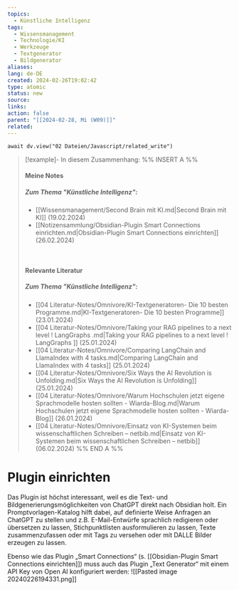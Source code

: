 ```yaml
---
topics:
  - Künstliche Intelligenz
tags:
  - Wissensmanagement
  - Technologie/KI
  - Werkzeuge
  - Textgenerator
  - Bildgenerator
aliases: 
lang: de-DE
created: 2024-02-26T19:02:42
type: atomic
status: new
source: 
links: 
action: false
parent: "[[2024-02-28, Mi (W09)]]"
related:
---
```


```dataviewjs
await dv.view("02 Dateien/Javascript/related_write")
```
> [!example]- In diesem Zusammenhang:
> %% INSERT A %%
> #### Meine Notes
> ##### Zum Thema "Künstliche Intelligenz":
> - [[Wissensmanagement/Second Brain mit KI.md|Second Brain mit KI]] (19.02.2024)
> - [[Notizensammlung/Obsidian-Plugin Smart Connections einrichten.md|Obsidian-Plugin Smart Connections einrichten]] (26.02.2024)
> 
> &nbsp;
> #### Relevante Literatur
> ##### Zum Thema "Künstliche Intelligenz":
> - [[04 Literatur-Notes/Omnivore/KI-Textgeneratoren- Die 10 besten Programme.md|KI-Textgeneratoren- Die 10 besten Programme]] (23.01.2024)
> - [[04 Literatur-Notes/Omnivore/Taking your RAG pipelines to a next level ! LangGraphs .md|Taking your RAG pipelines to a next level ! LangGraphs ]] (25.01.2024)
> - [[04 Literatur-Notes/Omnivore/Comparing LangChain and LlamaIndex with 4 tasks.md|Comparing LangChain and LlamaIndex with 4 tasks]] (25.01.2024)
> - [[04 Literatur-Notes/Omnivore/Six Ways the AI Revolution is Unfolding.md|Six Ways the AI Revolution is Unfolding]] (25.01.2024)
> - [[04 Literatur-Notes/Omnivore/Warum Hochschulen jetzt eigene Sprachmodelle hosten sollten - Wiarda-Blog.md|Warum Hochschulen jetzt eigene Sprachmodelle hosten sollten - Wiarda-Blog]] (26.01.2024)
> - [[04 Literatur-Notes/Omnivore/Einsatz von KI-Systemen beim wissenschaftlichen Schreiben – netbib.md|Einsatz von KI-Systemen beim wissenschaftlichen Schreiben – netbib]] (06.02.2024)
> %% END A %%

# Plugin einrichten

Das Plugin ist höchst interessant, weil es die Text- und Bildgenerierungsmöglichkeiten von ChatGPT direkt nach Obsidian holt. Ein Promptvorlagen-Katalog hilft dabei, auf definierte Weise Anfragen an ChatGPT zu stellen und z.B. E-Mail-Entwürfe sprachlich redigieren oder übersetzen zu lassen, Stichpunktlisten ausformulieren zu lassen, Texte zusammenzufassen oder mit Tags zu versehen oder mit DALLE Bilder erzeugen zu lassen.

Ebenso wie das Plugin „Smart Connections“ (s. [[Obsidian-Plugin Smart Connections einrichten]]) muss auch das Plugin „Text Generator“ mit einem API Key von Open AI konfiguriert werden:
![[Pasted image 20240226194331.png]]


